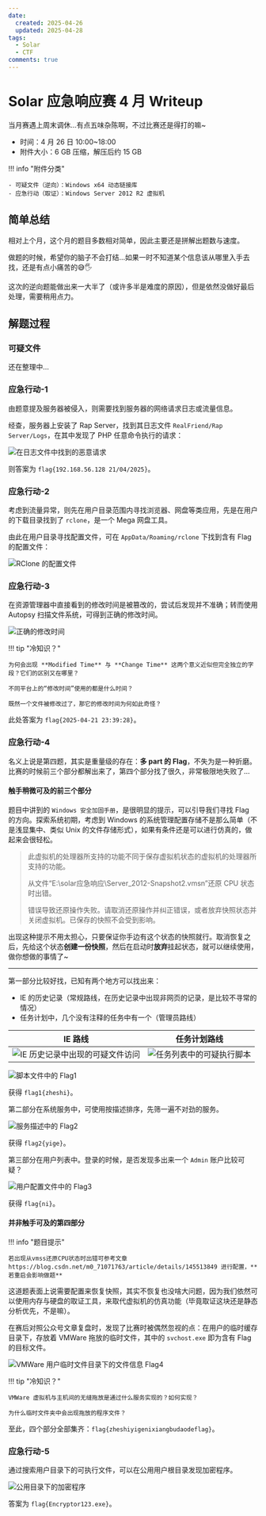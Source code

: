 ```yaml
---
date:
  created: 2025-04-26
  updated: 2025-04-28
tags:
  - Solar
  - CTF
comments: true
---
```


# Solar 应急响应赛 4 月 Writeup

当月赛遇上周末调休...有点五味杂陈啊，不过比赛还是得打的嘛~

- 时间：4 月 26 日 10:00~18:00
- 附件大小：6 GB 压缩，解压后约 15 GB

!!! info "附件分类"

    - 可疑文件（逆向）：Windows x64 动态链接库
    - 应急行动（取证）：Windows Server 2012 R2 虚拟机

## 简单总结

相对上个月，这个月的题目多数相对简单，因此主要还是拼解出题数与速度。

做题的时候，希望你的脑子不会打结...如果一时不知道某个信息该从哪里入手去找，还是有点小痛苦的😅🖐️

这次的逆向题能做出来一大半了（或许多半是难度的原因），但是依然没做好最后处理，需要稍用点力。

## 解题过程

### 可疑文件

还在整理中...

### 应急行动-1

由题意提及服务器被侵入，则需要找到服务器的网络请求日志或流量信息。

经查，服务器上安装了 Rap Server，找到其日志文件 `RealFriend/Rap Server/Logs`，在其中发现了 PHP 任意命令执行的请求：

![在日志文件中找到的恶意请求](img/04/malicious-request.png "在日志文件中找到的恶意请求")

则答案为 `flag{192.168.56.128 21/04/2025}`。

### 应急行动-2

考虑到流量异常，则先在用户目录范围内寻找浏览器、网盘等类应用，先是在用户的下载目录找到了 `rclone`，是一个 Mega 网盘工具。

由此在用户目录寻找配置文件，可在 `AppData/Roaming/rclone` 下找到含有 Flag 的配置文件：

![RClone 的配置文件](img/04/rclone-configuration.png "RClone 的配置文件")

### 应急行动-3

在资源管理器中直接看到的修改时间是被篡改的，尝试后发现并不准确；转而使用 Autopsy 扫描文件系统，可得到正确的修改时间。

![正确的修改时间](img/04/correct-change-time.png "正确的修改时间")

!!! tip "冷知识？"

    为何会出现 **Modified Time** 与 **Change Time** 这两个意义近似但完全独立的字段？它们的区别又在哪里？

    不同平台上的“修改时间”使用的都是什么时间？

    既然一个文件被修改过了，那它的修改时间为何如此奇怪？

此处答案为 `flag{2025-04-21 23:39:28}`。

### 应急行动-4

名义上说是第四题，其实是重量级的存在：**多 part 的 Flag**，不失为是一种折磨。比赛的时候前三个部分都解出来了，第四个部分找了很久，非常极限地失败了...

#### 触手稍微可及的前三个部分

题目中讲到的 `Windows 安全加固手册`，是很明显的提示，可以引导我们寻找 Flag 的方向。探索系统初期，考虑到 Windows 的系统管理配置存储不是那么简单（不是浅显集中、类似 Unix 的文件存储形式），如果有条件还是可以进行仿真的，做起来会很轻松。

> 此虚拟机的处理器所支持的功能不同于保存虚拟机状态的虚拟机的处理器所支持的功能。
>
> 从文件“E:\solar应急响应\Server_2012-Snapshot2.vmsn”还原 CPU 状态时出错。
>
> 错误导致还原操作失败。请取消还原操作并纠正错误，或者放弃快照状态并关闭虚拟机。已保存的快照不会受到影响。

出现这种提示不用太担心，只要保证你手边有这个状态的快照就行。取消恢复之后，先给这个状态**创建一份快照**，然后在启动时**放弃**挂起状态，就可以继续使用，做你想做的事情了~

---

第一部分比较好找，已知有两个地方可以找出来：

- IE 的历史记录（常规路线，在历史记录中出现非网页的记录，是比较不寻常的情况）
- 任务计划中，几个没有注释的任务中有一个（管理员路线）

| IE 路线 | 任务计划路线 |
| :-: | :-: |
| ![IE 历史记录中出现的可疑文件访问](img/04/ie-history.png "IE 历史记录中出现的可疑文件访问") | ![任务列表中的可疑执行脚本](img/04/task-action.png "任务列表中的可疑执行脚本") |

![脚本文件中的 Flag1](img/04/flag1-script.png "脚本文件中的 Flag1")

获得 `flag1{zheshi}`。

第二部分在系统服务中，可使用按描述排序，先筛一遍不对劲的服务。

![服务描述中的 Flag2](img/04/flag2-service.png "服务描述中的 Flag2")

获得 `flag2{yige}`。

第三部分在用户列表中。登录的时候，是否发现多出来一个 `Admin` 账户比较可疑？

![用户配置文件中的 Flag3](img/04/flag3-user.png "用户配置文件中的 Flag3")

获得 `flag{ni}`。

#### 并非触手可及的第四部分

!!! info "题目提示"

    若出现从vmss还原CPU状态时出错可参考文章 https://blog.csdn.net/m0_71071763/article/details/145513849 进行配置，**若重启会影响做题**

这道题表面上说需要配置来恢复快照，其实不恢复也没啥大问题，因为我们依然可以使用内存与硬盘的取证工具，来取代虚拟机的仿真功能（毕竟取证这块还是静态分析优先，不是嘛）。

在赛后对照公众号文章复盘时，发现了比赛时被偶然忽视的点：在用户的临时缓存目录下，存放着 VMWare 拖放的临时文件，其中的 `svchost.exe` 即为含有 Flag 的目标文件。

![VMWare 用户临时文件目录下的文件信息 Flag4](img/04/flag4-vmware-temp.png "VMWare 用户临时文件目录下的文件信息 Flag4")

!!! tip "冷知识？"

    VMWare 虚拟机与主机间的无缝拖放是通过什么服务实现的？如何实现？

    为什么临时文件夹中会出现拖放的程序文件？

至此，四个部分全部集齐：`flag{zheshiyigenixiangbudaodeflag}`。

### 应急行动-5

通过搜索用户目录下的可执行文件，可以在公用用户根目录发现加密程序。

![公用目录下的加密程序](img/04/encryptor-path.png "公用目录下的加密程序")

答案为 `flag{Encryptor123.exe}`。
